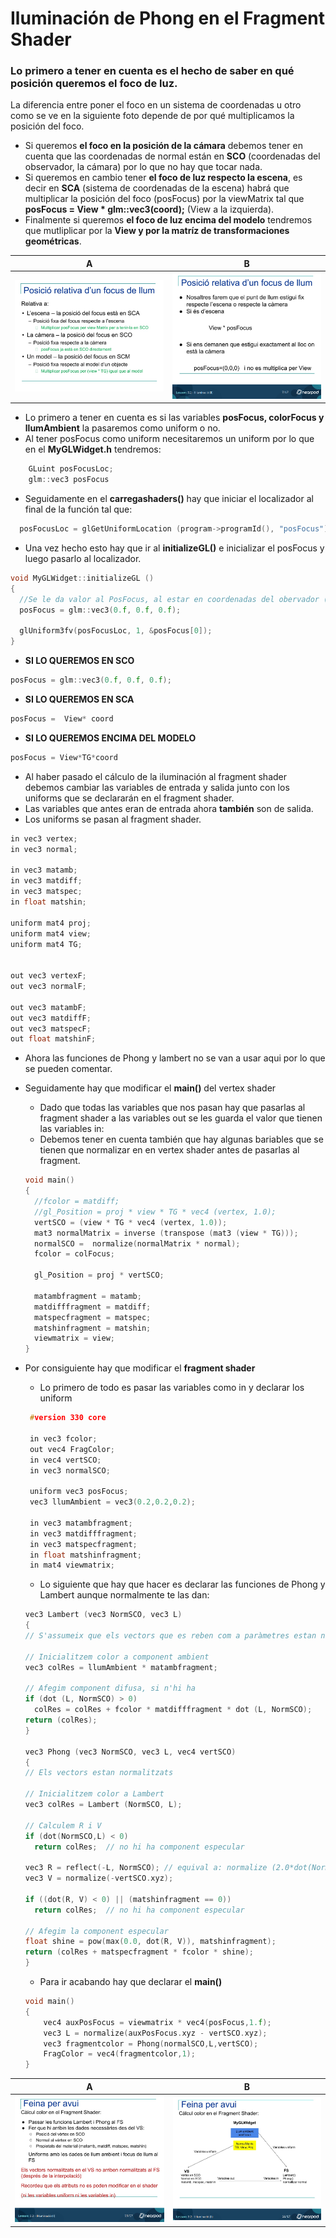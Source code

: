 
# Iluminación de Phong en el Fragment Shader

### Lo primero a tener en cuenta es el hecho de saber en qué posición queremos el foco de luz. 

La diferencia entre poner el foco en un sistema de coordenadas u otro como se ve en la siguiente foto depende de por qué multiplicamos la posición del foco.
 - Si queremos **el foco en la posición de la cámara** debemos tener en cuenta que las coordenadas de normal están en **SCO** (coordenadas del observador, la cámara) por lo que no hay que tocar nada.
 - Si queremos en cambio tener **el foco de luz respecto la escena**, es decir en **SCA** (sistema de coordenadas de la escena) habrá que multiplicar la posición del foco (posFocus) por la viewMatrix tal que **posFocus = View * glm::vec3(coord);** (View a la izquierda).
 - Finalmente si queremos **el foco de luz encima del modelo** tendremos que mutliplicar por la **View y por la matríz de transformaciones geométricas**.

A             |  B
:-------------------------:|:-------------------------:
![](https://github.com/aalexisp/UPC/blob/master/IDI/images/image5.png)  |  ![](https://github.com/aalexisp/UPC/blob/master/IDI/images/image7.png)

 - Lo primero a tener en cuenta es si las variables **posFocus, colorFocus y llumAmbient** la pasaremos como uniform o no.
 - Al tener posFocus como uniform necesitaremos un uniform por lo que en el **MyGLWidget.h** tendremos:

```c++
    GLuint posFocusLoc;
    glm::vec3 posFocus
  ```
  
  - Seguidamente en el **carregashaders()** hay que iniciar el localizador al final de la función tal que:
  ```c++
    posFocusLoc = glGetUniformLocation (program->programId(), "posFocus");
  ```
  - Una vez hecho esto hay que ir al **initializeGL()** e inicializar el posFocus y luego pasarlo al localizador.
  ```c++
  void MyGLWidget::initializeGL ()
{
    //Se le da valor al PosFocus, al estar en coordenadas del obervador (SCO, cámara) debemos poner x = y = z = 0
    posFocus = glm::vec3(0.f, 0.f, 0.f);
  
    glUniform3fv(posFocusLoc, 1, &posFocus[0]);
}

  ```
 - **SI LO QUEREMOS EN SCO**
 ```c++ 
 posFocus = glm::vec3(0.f, 0.f, 0.f);
 ```
 - **SI LO QUEREMOS EN SCA**
 ```c++ 
 posFocus =  View* coord
 ```
 - **SI LO QUEREMOS ENCIMA DEL MODELO**
 ```c++
 posFocus = View*TG*coord
 ```
  - Al haber pasado el cálculo de la iluminación al fragment shader debemos cambiar las variables de entrada y salida junto con los uniforms que se declararán en el fragment shader. 
  - Las variables que antes eran de entrada ahora **también** son de salida.
  - Los uniforms se pasan al fragment shader.
  
  ```c++  
  in vec3 vertex;
  in vec3 normal;

  in vec3 matamb;
  in vec3 matdiff;
  in vec3 matspec;
  in float matshin;

  uniform mat4 proj;
  uniform mat4 view;
  uniform mat4 TG;


  out vec3 vertexF;
  out vec3 normalF;

  out vec3 matambF;
  out vec3 matdiffF;
  out vec3 matspecF;
  out float matshinF;
  ``` 
  - Ahora las funciones de Phong y lambert no se van a usar aqui por lo que se pueden comentar.
  - Seguidamente hay que modificar el **main()** del vertex shader
    - Dado que todas las variables que nos pasan hay que pasarlas al fragment shader a las variables out se les guarda el valor que tienen las variables in:
    - Debemos tener en cuenta también que hay algunas bariables que se tienen que normalizar en en vertex shader antes de pasarlas al fragment.
    
    ```c++
    void main()
    {	
      //fcolor = matdiff;
      //gl_Position = proj * view * TG * vec4 (vertex, 1.0);
      vertSCO = (view * TG * vec4 (vertex, 1.0));
      mat3 normalMatrix = inverse (transpose (mat3 (view * TG)));
      normalSCO =  normalize(normalMatrix * normal);
      fcolor = colFocus;

      gl_Position = proj * vertSCO;

      matambfragment = matamb;
      matdifffragment = matdiff;
      matspecfragment = matspec;
      matshinfragment = matshin;
      viewmatrix = view;
    }

    ```
    
  - Por consiguiente hay que modificar el **fragment shader**
    - Lo primero de todo es pasar las variables como in y declarar los uniform
    ```c++
     #version 330 core

     in vec3 fcolor;
     out vec4 FragColor;
     in vec4 vertSCO;
     in vec3 normalSCO;

     uniform vec3 posFocus;
     vec3 llumAmbient = vec3(0.2,0.2,0.2);

     in vec3 matambfragment;
     in vec3 matdifffragment;
     in vec3 matspecfragment;
     in float matshinfragment;
     in mat4 viewmatrix;
    ```
    
    - Lo siguiente que hay que hacer es declarar las funciones de Phong y Lambert aunque normalmente te las dan:
    
    ```c++
    vec3 Lambert (vec3 NormSCO, vec3 L)
    {
    // S'assumeix que els vectors que es reben com a paràmetres estan normalitzats

    // Inicialitzem color a component ambient
    vec3 colRes = llumAmbient * matambfragment;

    // Afegim component difusa, si n'hi ha
    if (dot (L, NormSCO) > 0)
      colRes = colRes + fcolor * matdifffragment * dot (L, NormSCO);
    return (colRes);
    }

    vec3 Phong (vec3 NormSCO, vec3 L, vec4 vertSCO)
    {
    // Els vectors estan normalitzats

    // Inicialitzem color a Lambert
    vec3 colRes = Lambert (NormSCO, L);

    // Calculem R i V
    if (dot(NormSCO,L) < 0)
      return colRes;  // no hi ha component especular

    vec3 R = reflect(-L, NormSCO); // equival a: normalize (2.0*dot(NormSCO,L)*NormSCO - L);
    vec3 V = normalize(-vertSCO.xyz);

    if ((dot(R, V) < 0) || (matshinfragment == 0))
      return colRes;  // no hi ha component especular

    // Afegim la component especular
    float shine = pow(max(0.0, dot(R, V)), matshinfragment);
    return (colRes + matspecfragment * fcolor * shine);
    }

    ```
    
    - Para ir acabando hay que declarar el **main()**
    
    ```c++
    void main()
    {	
        vec4 auxPosFocus = viewmatrix * vec4(posFocus,1.f);
        vec3 L = normalize(auxPosFocus.xyz - vertSCO.xyz);
        vec3 fragmentcolor = Phong(normalSCO,L,vertSCO);
        FragColor = vec4(fragmentcolor,1);
    }
    ```

A             |  B
:-------------------------:|:-------------------------:
![](https://github.com/aalexisp/UPC/blob/master/IDI/images/image8.png)  |  ![](https://github.com/aalexisp/UPC/blob/master/IDI/images/image9.png)
